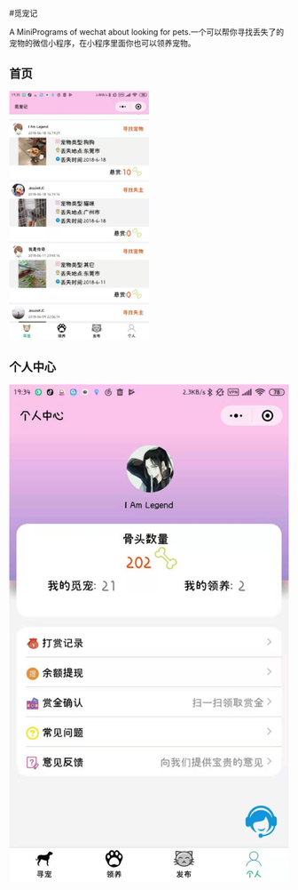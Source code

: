 #觅宠记

A MiniPrograms of wechat about looking for pets.一个可以帮你寻找丢失了的宠物的微信小程序，在小程序里面你也可以领养宠物。

## 首页

<img style="width:50%" src="https://github.com/Fendy5/mcj/blob/master/example/2.jpeg">





## 个人中心



![1](https://github.com/Fendy5/mcj/blob/master/example/1.jpeg)
